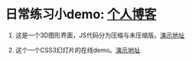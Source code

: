 
日常练习小demo:  [个人博客](http://www.shendengnian.com)    
==
1) 这是一个3D图形界面，JS代码分为压缩与未压缩版。[演示地址]( https://shendengnian.github.io/3dcanvas)

2) 这个一个CSS3幻灯片的在线demo。[演示地址](https://shendengnian.github.io/3dcanvas/lantern) 